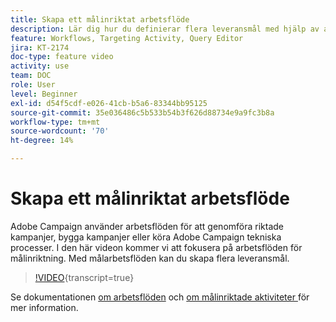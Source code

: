 ```yaml
---
title: Skapa ett målinriktat arbetsflöde
description: Lär dig hur du definierar flera leveransmål med hjälp av arbetsflöden med målinriktning.
feature: Workflows, Targeting Activity, Query Editor
jira: KT-2174
doc-type: feature video
activity: use
team: DOC
role: User
level: Beginner
exl-id: d54f5cdf-e026-41cb-b5a6-83344bb95125
source-git-commit: 35e036486c5b533b54b3f626d88734e9a9fc3b8a
workflow-type: tm+mt
source-wordcount: '70'
ht-degree: 14%

---
```


# Skapa ett målinriktat arbetsflöde

Adobe Campaign använder arbetsflöden för att genomföra riktade kampanjer, bygga kampanjer eller köra Adobe Campaign tekniska processer. I den här videon kommer vi att fokusera på arbetsflöden för målinriktning. Med målarbetsflöden kan du skapa flera leveransmål.

>[!VIDEO](https://video.tv.adobe.com/v/25605?quality=12&learn=on){transcript=true}

Se dokumentationen [om arbetsflöden](https://experienceleague.adobe.com/docs/campaign-classic/using/automating-with-workflows/introduction/about-workflows.html)
och [ om målinriktade aktiviteter ](https://experienceleague.adobe.com/docs/campaign-classic/using/automating-with-workflows/targeting-activities/about-targeting-activities.html) för mer information.
